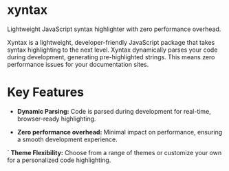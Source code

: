 # xyntax
Lightweight JavaScript syntax highlighter with zero performance overhead.    

Xyntax is a lightweight, developer-friendly JavaScript package that takes syntax highlighting to the next level. Xyntax dynamically parses your code during development, generating pre-highlighted strings. This means zero performance issues for your documentation sites. 



# Key Features

- **Dynamic Parsing:** Code is parsed during development for real-time, browser-ready highlighting.    

- **Zero performance overhead:** Minimal impact on performance, ensuring a smooth development experience.    

` **Theme Flexibility:** Choose from a range of themes or customize your own for a personalized code highlighting.    

